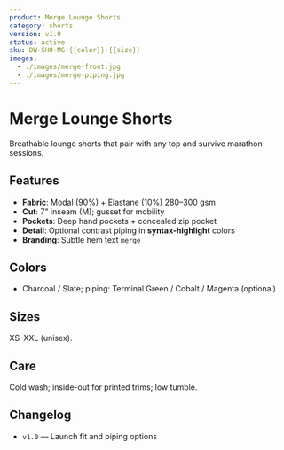 ```yaml
---
product: Merge Lounge Shorts
category: shorts
version: v1.0
status: active
sku: DW-SHO-MG-{{color}}-{{size}}
images:
  - ./images/merge-front.jpg
  - ./images/merge-piping.jpg
---
```


# Merge Lounge Shorts

Breathable lounge shorts that pair with any top and survive marathon sessions.

## Features
- **Fabric**: Modal (90%) + Elastane (10%) 280–300 gsm
- **Cut**: 7" inseam (M); gusset for mobility
- **Pockets**: Deep hand pockets + concealed zip pocket
- **Detail**: Optional contrast piping in **syntax-highlight** colors
- **Branding**: Subtle hem text `merge`

## Colors
- Charcoal / Slate; piping: Terminal Green / Cobalt / Magenta (optional)

## Sizes
XS–XXL (unisex).

## Care
Cold wash; inside-out for printed trims; low tumble.

## Changelog
- `v1.0` — Launch fit and piping options
